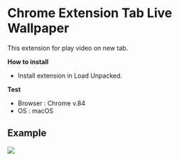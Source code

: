 # Chrome Extension Tab Live Wallpaper
This extension for play video on new tab.    

**How to install**
- Install extension in Load Unpacked.

**Test**
- Browser : Chrome v.84
- OS : macOS

## Example
<img src="https://i.imgur.com/fzYIxvU.png" />
